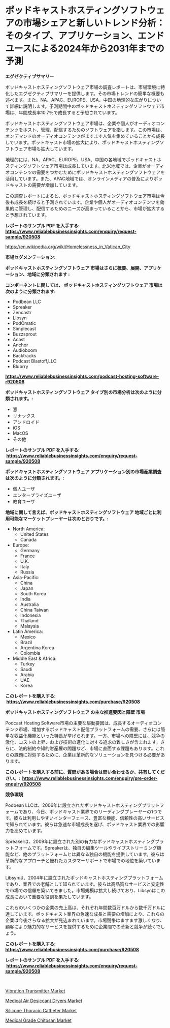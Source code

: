 <p><h1>ポッドキャストホスティングソフトウェアの市場シェアと新しいトレンド分析：そのタイプ、アプリケーション、エンドユースによる2024年から2031年までの予測</h1></p><p><strong>エグゼクティブサマリー</strong></p>
<p><p>ポッドキャストホスティングソフトウェア市場の調査レポートは、市場環境に特化したエグゼクティブサマリーを提供します。その市場トレンドの簡単な概要も述べます。また、NA、APAC、EUROPE、USA、中国の地理的な広がりについて詳細に説明します。予測期間中のポッドキャストホスティングソフトウェア市場は、年間成長率10.7％で成長すると予想されています。</p><p>ポッドキャストホスティングソフトウェア市場は、企業や個人がオーディオコンテンツをホスト、管理、配信するためのソフトウェアを指します。この市場は、オンデマンドのオーディオコンテンツがますます人気を集めていることから成長しています。ポットキャスト市場の拡大により、ポッドキャストホスティングソフトウェア市場も拡大しています。</p><p>地理的には、NA、APAC、EUROPE、USA、中国の各地域でポッドキャストホスティングソフトウェア市場は成長しています。北米地域では、企業がオーディオコンテンツの需要をつかむためにポッドキャストホスティングソフトウェアを活用しています。また、APAC地域では、オンラインメディアの普及によりポッドキャストの需要が増加しています。</p><p>この調査レポートによると、ポッドキャストホスティングソフトウェア市場は今後も成長を続けると予測されています。企業や個人がオーディオコンテンツを効果的に管理し、配信するためのニーズが高まっていることから、市場が拡大すると予想されています。</p></p>
<p><strong>レポートのサンプル PDF を入手する: <a href="https://www.reliablebusinessinsights.com/enquiry/request-sample/920508">https://www.reliablebusinessinsights.com/enquiry/request-sample/920508</a></strong></p>
<p><a href="https://en.wikipedia.org/wiki/Homelessness_in_Vatican_City">https://en.wikipedia.org/wiki/Homelessness_in_Vatican_City</a></p>
<p><strong>市場セグメンテーション:</strong></p>
<p><strong> ポッドキャストホスティングソフトウェア 市場はさらに概要、展開、アプリケーション、地域に分類されます :</strong></p>
<p><strong>コンポーネントに関しては、 ポッドキャストホスティングソフトウェア 市場は次のように分類されます: &nbsp;</strong></p>
<p><ul><li>Podbean LLC</li><li>Spreaker</li><li>Zencastr</li><li>Libsyn</li><li>PodOmatic</li><li>Simplecast</li><li>Buzzsprout</li><li>Acast</li><li>Anchor</li><li>Audioboom</li><li>Backtracks</li><li>Podcast Blastoff,LLC</li><li>Blubrry</li></ul></p>
<p><strong><a href="https://www.reliablebusinessinsights.com/podcast-hosting-software-r920508">https://www.reliablebusinessinsights.com/podcast-hosting-software-r920508</a></strong></p>
<p><strong> ポッドキャストホスティングソフトウェア タイプ別の市場分析は次のように分類されます。:</strong></p>
<p><ul><li>窓</li><li>リナックス</li><li>アンドロイド</li><li>iOS</li><li>MacOS</li><li>その他</li></ul></p>
<p><strong>レポートのサンプル PDF を入手する: &nbsp;<a href="https://www.reliablebusinessinsights.com/enquiry/request-sample/920508">https://www.reliablebusinessinsights.com/enquiry/request-sample/920508</a></strong></p>
<p><strong> ポッドキャストホスティングソフトウェア アプリケーション別の市場産業調査は次のように分類されます。:</strong></p>
<p><ul><li>個人ユーザ</li><li>エンタープライズユーザ</li><li>教育ユーザ</li></ul></p>
<p><strong>地域に関して言えば、ポッドキャストホスティングソフトウェア 地域ごとに利用可能なマーケットプレーヤーは次のとおりです。:</strong></p>
<p><ul>
    <li>
        North America:
        <ul>
            <li>United States</li>
            <li>Canada</li>
        </ul>
    </li>
    <li>
        Europe:
        <ul>
            <li>Germany</li>
            <li>France</li>
            <li>U.K.</li>
            <li>Italy</li>
            <li>Russia</li>
        </ul>
    </li>
    <li>
        Asia-Pacific:
        <ul>
            <li>China</li>
            <li>Japan</li>
            <li>South Korea</li>
            <li>India</li>
            <li>Australia</li>
            <li>China Taiwan</li>
            <li>Indonesia</li>
            <li>Thailand</li>
            <li>Malaysia</li>
        </ul>
    </li>
    <li>
        Latin America:
        <ul>
            <li>Mexico</li>
            <li>Brazil</li>
            <li>Argentina Korea</li>
            <li>Colombia</li>
        </ul>
    </li>
    <li>
        Middle East & Africa:
        <ul>
            <li>Turkey</li>
            <li>Saudi</li>
            <li>Arabia</li>
            <li>UAE</li>
            <li>Korea</li>
        </ul>
    </li>
    </ul></p>
<p><strong>このレポートを購入する: &nbsp;<a href="https://www.reliablebusinessinsights.com/purchase/920508">https://www.reliablebusinessinsights.com/purchase/920508</a></strong></p>
<p><strong>ポッドキャストホスティングソフトウェア の主な推進要因と障壁 市場</strong></p>
<p><p>Podcast Hosting Software市場の主要な駆動要因は、成長するオーディオコンテンツ市場、増加するポッドキャスト配信プラットフォームの需要、さらには簡単な収益化機能といった特長が挙げられます。一方、市場への障壁には、競争の激化、コストの上昇、および技術の進化に対する追求の難しさが含まれます。さらに、法的制約や知的財産権の問題など、市場に直面する課題もあります。これらの課題に対処するために、企業は革新的なソリューションを見つける必要があります。</p></p>
<p><strong>このレポートを購入する前に、質問がある場合は問い合わせるか、共有してください。:&nbsp; <a href="https://www.reliablebusinessinsights.com/enquiry/pre-order-enquiry/920508">https://www.reliablebusinessinsights.com/enquiry/pre-order-enquiry/920508</a></strong></p>
<p><strong>競争環境</strong></p>
<p><p>Podbean LLCは、2006年に設立されたポッドキャストホスティングプラットフォームであり、今日、ポッドキャスト業界でのリーディングプレーヤーの1つです。彼らは利用しやすいインターフェース、豊富な機能、信頼性の高いサービスで知られています。彼らは急速な市場成長を遂げ、ポッドキャスト業界での影響力を高めています。</p><p>Spreakerは、2009年に設立された別の有力なポッドキャストホスティングプラットフォームです。Spreakerは、独自の編集ツールやライブストリーミング機能など、他のプラットフォームとは異なる独自の機能を提供しています。彼らは革新的なアプローチと優れたカスタマーサポートで市場での地位を築いています。</p><p>Libsynは、2004年に設立されたポッドキャストホスティングプラットフォームであり、業界での老舗として知られています。彼らは高品質なサービスと安定性で市場での信頼を築いてきました。市場規模は拡大し続けており、Libsynはこの成長において重要な役割を果たしています。</p><p>これらのいくつかの企業の売上高は、それぞれ年間数百万ドルから数千万ドルに達しています。ポッドキャスト業界の急速な成長と需要の増加により、これらの企業は今後さらなる拡大が見込まれています。市場競争はますます激しくなり、顧客により魅力的なサービスを提供するために企業間での革新と競争が続くでしょう。</p></p>
<p><strong>このレポートを購入する: &nbsp; <a href="https://www.reliablebusinessinsights.com/purchase/920508">https://www.reliablebusinessinsights.com/purchase/920508</a></strong></p>
<p><strong>レポートのサンプル PDF を入手する: &nbsp;<a href="https://www.reliablebusinessinsights.com/enquiry/request-sample/920508">https://www.reliablebusinessinsights.com/enquiry/request-sample/920508</a></strong><strong></strong></p>
<p>&nbsp;</p>
<p><p><a href="https://medium.com/@colin.burgess8756/vibration-transmitter-market-outlook-complete-industry-analysis-2024-to-2031-479618a0e21b">Vibration Transmitter Market</a></p><p><a href="https://github.com/sifatuddin25/Market-Research-Report-List-1/blob/main/medical-air-desiccant-dryers-market.md">Medical Air Desiccant Dryers Market</a></p><p><a href="https://github.com/wrwgzwbr35/Market-Research-Report-List-1/blob/main/silicone-thoracic-catheter-market.md">Silicone Thoracic Catheter Market</a></p><p><a href="https://medium.com/@max.sanderson5645/medical-grade-chitosan-market-size-share-trends-analysis-report-by-end-use-wound-care-capsule-c4c027096809">Medical Grade Chitosan Market</a></p></p>